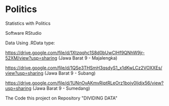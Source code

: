 # Politics
Statistics with Politics

Software RStudio

Data Using .RData type:

https://drive.google.com/file/d/1Xtzqqhc1S8d0bUwClHf9QNhW9jr-52XM/view?usp=sharing (Jawa Barat 9 -  Majalengka)

https://drive.google.com/file/d/1QSe3THSmH3qsdyS1_x1dKwLCz2VOXXEs/view?usp=sharing (Jawa Barat 9 - Subang)

https://drive.google.com/file/d/1UNnOvAKmvRiptRLeOrz1bojy0Ijdjx56/view?usp=sharing (Jawa Barat 9 - Sumedang)

The Code this project on Repository "DIVIDING DATA"
